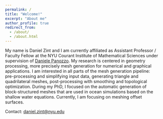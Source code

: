 ```yaml
---
permalink: /
title: "Welcome!"
excerpt: "About me"
author_profile: true
redirect_from:
  - /about/
  - /about.html
---
```


My name is Daniel Zint and I am currently affiliated as Assistant Professor / Faculty Fellow at the NYU Courant Institute of Mathematical Sciences under supervision of [Daniele Panozzo](https://cims.nyu.edu/gcl/daniele.html).
My research is centered in geometry processing, more precisely mesh generation for numerical and graphical applications. I am interested in all parts of the mesh generation pipeline: pre-processing and simplifying input data, generating triangle and quadrilateral meshes, post-processing with smoothing and topological optimization. During my PhD, I focused on the automatic generation of block-structured meshes that are used in ocean simulations based on the shallow water equations. Currently, I am focusing on meshing offset surfaces.

Contact: daniel.zint@nyu.edu
